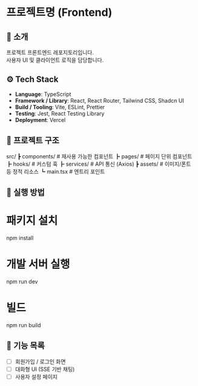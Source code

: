 # 프로젝트명 (Frontend)

## 📌 소개
프로젝트 프론트엔드 레포지토리입니다.  
사용자 UI 및 클라이언트 로직을 담당합니다.

## ⚙️ Tech Stack
- **Language**: TypeScript
- **Framework / Library**: React, React Router, Tailwind CSS, Shadcn UI
- **Build / Tooling**: Vite, ESLint, Prettier
- **Testing**: Jest, React Testing Library
- **Deployment**: Vercel

## 📂 프로젝트 구조
src/
 ┣ components/   # 재사용 가능한 컴포넌트
 ┣ pages/        # 페이지 단위 컴포넌트
 ┣ hooks/        # 커스텀 훅
 ┣ services/     # API 통신 (Axios)
 ┣ assets/       # 이미지/폰트 등 정적 리소스
 ┗ main.tsx      # 엔트리 포인트

## 🚀 실행 방법
# 패키지 설치
npm install

# 개발 서버 실행
npm run dev

# 빌드
npm run build

## 📝 기능 목록
- [ ] 회원가입 / 로그인 화면
- [ ] 대화형 UI (SSE 기반 채팅)
- [ ] 사용자 설정 페이지
